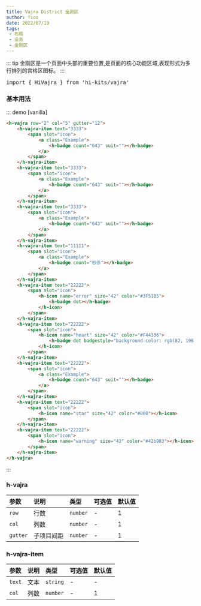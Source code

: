 ```yaml
---
title: Vajra District 金刚区 
author: fico
date: 2022/07/19
tags:
 - 布局
 - 业务
 - 金刚区
---
```

::: tip
金刚区是一个页面中头部的重要位置,是页面的核心功能区域,表现形式为多行排列的宫格区图标。
:::
<pre class="language-ts">
import { HiVajra } from 'hi-kits/vajra'
</pre>

### 基本用法
::: demo [vanilla]
```html
<h-vajra row="2" col="5" gutter="12">
    <h-vajra-item text="3333">
        <span slot="icon">
            <a class="Example">
                <h-badge count="643" suit=""></h-badge>
            </a>
        </span>
    </h-vajra-item>
    <h-vajra-item text="3333">
        <span slot="icon">
            <a class="Example">
                <h-badge count="643" suit=""></h-badge>
            </a>
        </span>
    </h-vajra-item>
    <h-vajra-item text="3333">
        <span slot="icon">
            <a class="Example">
                <h-badge count="643" suit=""></h-badge>
            </a>
        </span>
    </h-vajra-item>
    <h-vajra-item text="11111">
        <span slot="icon">
            <a class="Example">
                <h-badge count="秒杀"></h-badge>
            </a>
        </span>
    </h-vajra-item>
    <h-vajra-item text="22222">
        <span slot="icon">
            <h-icon name="error" size="42" color="#3F51B5">
                <h-badge dot></h-badge>
            </h-icon>
        </span>
    </h-vajra-item>
    <h-vajra-item text="22222">
        <span slot="icon">
            <h-icon name="heart" size="42" color="#F44336">
                <h-badge dot badgestyle="background-color: rgb(82, 196, 26);"></h-badge>
            </h-icon>
        </span>
    </h-vajra-item>
    <h-vajra-item text="22222">
        <span slot="icon">
            <a class="Example">
                <h-badge count="643" suit=""></h-badge>
            </a>
        </span>
    </h-vajra-item>
    <h-vajra-item text="22222">
        <span slot="icon">
            <h-icon name="star" size="42" color="#000"></h-icon>
        </span>
    </h-vajra-item>
    <h-vajra-item text="22222">
        <span slot="icon">
            <h-icon name="warning" size="42" color="#42b983"></h-icon>
        </span>
    </h-vajra-item>
</h-vajra>

```
:::
<style>
    .Example{
        width: 42px;
        height: 42px;
        border-radius: 4px;
        background: #eee;
        display: inline-block;
    }
</style>
### h-vajra

|参数|说明|类型|可选值|默认值
|:--|:--|:--|:-----|:---
| `row`| 行数 |  `number` | - | 1
| `col`| 列数 |  `number` | - | 1
| `gutter`| 子项目间距 |  `number` | - | 1

### h-vajra-item

|参数|说明|类型|可选值|默认值
|:--|:--|:--|:-----|:---
| `text`| 文本 |  `string` | - | -
| `col`| 列数 |  `number` | - | 1
